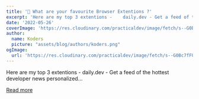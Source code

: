 ```yaml
---
title: '🧵 What are your favourite Browser Extentions ?'
excerpt: 'Here are my top 3 extentions -    daily.dev - Get a feed of the hottest developer news personalized...'
date: '2022-05-26'
coverImage: 'https://res.cloudinary.com/practicaldev/image/fetch/s--G0Bc7fFU--/c_imagga_scale,f_auto,fl_progressive,h_420,q_auto,w_1000/https://dev-to-uploads.s3.amazonaws.com/uploads/articles/y83yjnzb9tvxj151nmoe.png'
author:
  name: Koders
  picture: "assets/blog/authors/koders.png"
ogImage:
  url: 'https://res.cloudinary.com/practicaldev/image/fetch/s--G0Bc7fFU--/c_imagga_scale,f_auto,fl_progressive,h_420,q_auto,w_1000/https://dev-to-uploads.s3.amazonaws.com/uploads/articles/y83yjnzb9tvxj151nmoe.png'
---
```


Here are my top 3 extentions -    daily.dev - Get a feed of the hottest developer news personalized...

[Read more](https://dev.to/envoy_/what-are-your-favourite-browser-extentions--50hi)
